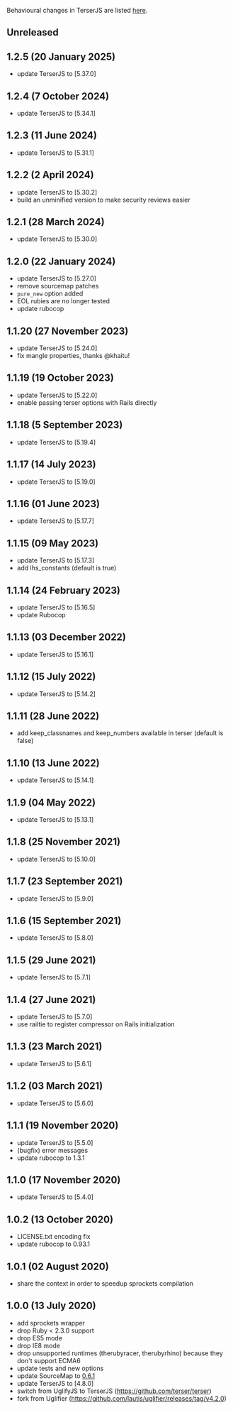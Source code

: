 Behavioural changes in TerserJS are listed [here](https://github.com/terser/terser/blob/master/CHANGELOG.md).

## Unreleased
## 1.2.5 (20 January 2025)
- update TerserJS to [5.37.0]

## 1.2.4 (7 October 2024)
- update TerserJS to [5.34.1]

## 1.2.3 (11 June 2024)
- update TerserJS to [5.31.1]

## 1.2.2 (2 April 2024)
- update TerserJS to [5.30.2]
- build an unminified version to make security reviews easier

## 1.2.1 (28 March 2024)
- update TerserJS to [5.30.0]

## 1.2.0 (22 January 2024)
- update TerserJS to [5.27.0]
- remove sourcemap patches
- `pure_new` option added
- EOL rubies are no longer tested
- update rubocop

## 1.1.20 (27 November 2023)
- update TerserJS to [5.24.0]
- fix mangle properties, thanks @khaitu!

## 1.1.19 (19 October 2023)
- update TerserJS to [5.22.0]
- enable passing terser options with Rails directly

## 1.1.18 (5 September 2023)
- update TerserJS to [5.19.4]

## 1.1.17 (14 July 2023)
- update TerserJS to [5.19.0]

## 1.1.16 (01 June 2023)
- update TerserJS to [5.17.7]

## 1.1.15 (09 May 2023)
- update TerserJS to [5.17.3]
- add lhs_constants (default is true)

## 1.1.14 (24 February 2023)
- update TerserJS to [5.16.5]
- update Rubocop

## 1.1.13 (03 December 2022)
- update TerserJS to [5.16.1]

## 1.1.12 (15 July 2022)
- update TerserJS to [5.14.2]

## 1.1.11 (28 June 2022)
- add keep_classnames and keep_numbers available in terser (default is false)

## 1.1.10 (13 June 2022)
- update TerserJS to [5.14.1]

## 1.1.9 (04 May 2022)
- update TerserJS to [5.13.1]

## 1.1.8 (25 November 2021)
- update TerserJS to [5.10.0]

## 1.1.7 (23 September 2021)
- update TerserJS to [5.9.0]

## 1.1.6 (15 September 2021)
- update TerserJS to [5.8.0]

## 1.1.5 (29 June 2021)
- update TerserJS to [5.7.1]

## 1.1.4 (27 June 2021)
- update TerserJS to [5.7.0]
- use railtie to register compressor on Rails initialization

## 1.1.3 (23 March 2021)
- update TerserJS to [5.6.1]

## 1.1.2 (03 March 2021)
- update TerserJS to [5.6.0]

## 1.1.1 (19 November 2020)
- update TerserJS to [5.5.0]
- (bugfix) error messages
- update rubocop to 1.3.1

## 1.1.0 (17 November 2020)
- update TerserJS to [5.4.0]

## 1.0.2 (13 October 2020)
- LICENSE.txt encoding fix
- update rubocop to 0.93.1

## 1.0.1 (02 August 2020)
- share the context in order to speedup sprockets compilation

## 1.0.0 (13 July 2020)
- add sprockets wrapper
- drop Ruby < 2.3.0 support
- drop ES5 mode
- drop IE8 mode
- drop unsupported runtimes (therubyracer, therubyrhino) because they don't support ECMA6
- update tests and new options
- update SourceMap to [0.6.1](https://github.com/mozilla/source-map/compare/0.5.7...0.6.1)
- update TerserJS to [4.8.0]
- switch from UglifyJS to TerserJS (https://github.com/terser/terser)
- fork from Uglifier (https://github.com/lautis/uglifier/releases/tag/v4.2.0)
